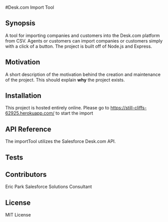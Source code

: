#Desk.com Import Tool

## Synopsis
A tool for importing companies and customers into the Desk.com platform from CSV. Agents or customers can import companies or customers simply with a click of a button. The project is built off of Node.js and Express. 

## Motivation
A short description of the motivation behind the creation and maintenance of the project. This should explain **why** the project exists.

## Installation
This project is hosted entirely online. Please go to https://still-cliffs-62925.herokuapp.com/ to start the import

## API Reference
The importTool utilizes the Salesforce Desk.com API.

## Tests

## Contributors

Eric Park 
Salesforce Solutions Consultant

## License
MIT License
